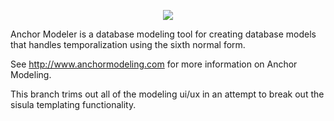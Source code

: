 <p align="center">
<img src="http://www.anchormodeling.com/wp-content/uploads/2013/05/Anchor.svg"/>
</p>

Anchor Modeler is a database modeling tool for creating database models that handles temporalization using the sixth normal form.

See http://www.anchormodeling.com for more information on Anchor Modeling.

This branch trims out all of the modeling ui/ux in an attempt to break out the sisula templating functionality.